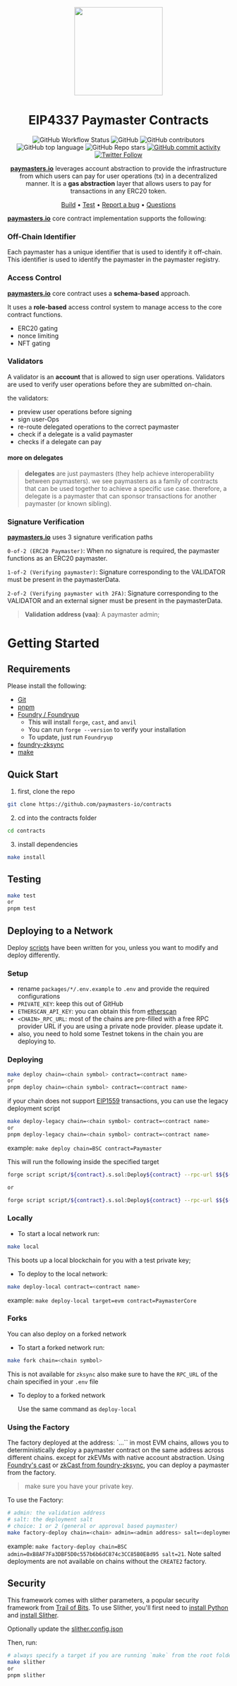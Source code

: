 <p align="center">
    <img src="./img/logo_normal.jpg" height="200">
</p>
<div align="center">
  <h1 align="center">
  EIP4337 Paymaster Contracts
  </h1>
</div>

<div align="center">

![GitHub Workflow Status](https://img.shields.io/github/actions/workflow/status/paymasters-io/contracts/test.yml)
![GitHub](https://img.shields.io/github/license/paymasters-io/contracts?logo=github)
![GitHub contributors](https://img.shields.io/github/contributors/paymasters-io/contracts?logo=github)
![GitHub top language](https://img.shields.io/github/languages/top/paymasters-io/contracts)
![GitHub Repo stars](https://img.shields.io/github/stars/paymasters-io/contracts?style=social)
[![GitHub commit activity](https://img.shields.io/github/commit-activity/y/paymasters-io/contracts?logo=github)](https://github.com/paymasters-io/contracts/commits/master)
[![Twitter Follow](https://img.shields.io/twitter/follow/paymasters_io?style=social)](https://twitter.com/paymasters_io)

**[paymasters.io](https://paymasters.io)** leverages account abstraction to provide the infrastructure from which users can pay for user operations (tx) in a decentralized manner. It is a **gas abstraction** layer that allows users to pay for transactions in any ERC20 token.

[Build](#getting-started) •
[Test](#testing) •
[Report a bug](https://github.com/paymasters-io/contracts/issues/new?assignees=&labels=bug&template=01_BUG_REPORT.md&title=bug%3A+)
• [Questions](https://t.me/paymasters_io)

</div>

**[paymasters.io](https://paymasters.io)** core contract implementation supports the following:

### Off-Chain Identifier

Each paymaster has a unique identifier that is used to identify it off-chain. This identifier is used to identify the paymaster in the paymaster registry.

### Access Control

**[paymasters.io](https://paymasters.io)** core contract uses a **schema-based** approach.

It uses a **role-based** access control system to manage access to the core contract functions.

- ERC20 gating
- nonce limiting
- NFT gating

### Validators

A validator is an **account** that is allowed to sign user operations. Validators are used to verify user operations before they are submitted on-chain.

the validators:

- preview user operations before signing
- sign user-Ops
- re-route delegated operations to the correct paymaster
- check if a delegate is a valid paymaster
- checks if a delegate can pay

#### more on delegates

> **delegates** are just paymasters (they help achieve interoperability between paymasters). we see paymasters as a family of contracts that can be used together to achieve a specific use case. therefore, a delegate is a paymaster that can sponsor transactions for another paymaster (or known sibling).

### Signature Verification

**[paymasters.io](https://paymasters.io)** uses 3 signature verification paths

`0-of-2 (ERC20 Paymaster)`: When no signature is required, the paymaster functions as an ERC20 paymaster.

`1-of-2 (Verifying paymaster)`: Signature corresponding to the VALIDATOR must be present in the paymasterData.

`2-of-2 (Verifying paymaster with 2FA)`: Signature corresponding to the VALIDATOR and an external signer must be present in the paymasterData.

  > **Validation address (vaa)**: A paymaster admin;

# Getting Started

## Requirements

Please install the following:

- [Git](https://git-scm.com/book/en/v2/Getting-Started-Installing-Git)  
- [pnpm](https://pnpm.io/installation)
- [Foundry / Foundryup](https://github.com/gakonst/foundry)
  - This will install `forge`, `cast`, and `anvil`
  - You can run `forge --version` to verify your installation
  - To update, just run `Foundryup`
- [foundry-zksync](https://github.com/matter-labs/foundry-zksync)
- [make](https://askubuntu.com/questions/161104/how-do-i-install-make)

## Quick Start

1. first, clone the repo

```sh
git clone https://github.com/paymasters-io/contracts
```

2. cd into the contracts folder

```sh
cd contracts
```

3. install dependencies

```sh
make install 
```

## Testing

```sh
make test
or 
pnpm test
```

## Deploying to a Network

Deploy [scripts](https://book.getfoundry.sh/tutorials/solidity-scripting.html) have been written for you, unless you want to modify and deploy differently.

### Setup

- rename `packages/*/.env.example` to `.env` and provide the required configurations
- `PRIVATE_KEY`: keep this out of GitHub
- `ETHERSCAN_API_KEY`: you can obtain this from [etherscan](https://etherscan.io)
- `<CHAIN>_RPC_URL`: most of the chains are pre-filled with a free RPC provider URL if you are using a private node provider. please update it.
- also, you need to hold some Testnet tokens in the chain you are deploying to.

### Deploying

```sh
make deploy chain=<chain symbol> contract=<contract name>
or 
pnpm deploy chain=<chain symbol> contract=<contract name>
```

if your chain does not support [EIP1559](#) transactions, you can use the legacy deployment script

```sh
make deploy-legacy chain=<chain symbol> contract=<contract name>
or
pnpm deploy-legacy chain=<chain symbol> contract=<contract name>
```

example: `make deploy chain=BSC contract=Paymaster`

This will run the following inside the specified target

```sh
forge script script/${contract}.s.sol:Deploy${contract} --rpc-url $${$(CHAIN)_RPC_URL}  --private-key ${PRIVATE_KEY} --broadcast --verify --etherscan-api-key ${ETHERSCAN_API_KEY}  -vv

or

forge script script/${contract}.s.sol:Deploy${contract} --rpc-url $${$(CHAIN)_RPC_URL}  --private-key ${PRIVATE_KEY} --broadcast --legacy  -vv
```

### Locally

- To start a local network run:

```sh
make local
```

This boots up a local blockchain for you with a test private key;

- To deploy to the local network:

```sh
make deploy-local contract=<contract name>
```

example: `make deploy-local target=evm contract=PaymasterCore`

### Forks

You can also deploy on a forked network

- To start a forked network run:

```sh
make fork chain=<chain symbol>
```

This is not available for `zksync` also make sure to have the  `RPC_URL` of the chain specified in your `.env` file

- To deploy to a forked network
  
  Use the same command as `deploy-local`

### Using the Factory

The factory deployed at the address: `...`` in most EVM chains, allows you to deterministically deploy a paymaster contract on the same address across different chains. except for zkEVMs with native account abstraction.
Using [Foundry's cast](https://book.getfoundry.sh/cast/) or [zkCast from foundry-zksync](https://github.com/matter-labs/foundry-zksync), you can deploy a paymaster from the factory.

> make sure you have your private key.

To use the Factory:

```sh
# admin: the validation address
# salt: the deployment salt
# choice: 1 or 2 (general or approval based paymaster)
make factory-deploy chain=<chain> admin=<admin address> salt=<deployment salt>
```

example: `make factory-deploy chain=BSC admin=0xB8AF7Fa3DBF5D0c557b6b6dC874c3CC85B0E8d95 salt=21`. Note salted deployments are not available on chains without the `CREATE2` factory.

## Security

This framework comes with slither parameters, a popular security framework from [Trail of Bits](https://www.trailofbits.com/). To use Slither, you'll first need to [install Python](https://www.python.org/downloads/) and [install Slither](https://github.com/crytic/slither#how-to-install).

Optionally update the [slither.config.json](./packages/evm/slither.config.json)

Then, run:

```sh
# always specify a target if you are running `make` from the root folder
make slither
or 
pnpm slither
```

